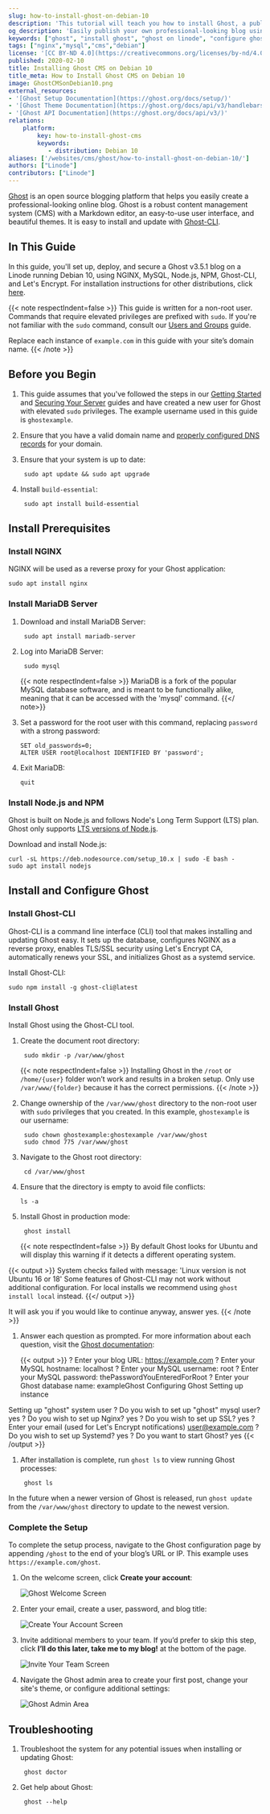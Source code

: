 ```yaml
---
slug: how-to-install-ghost-on-debian-10
description: 'This tutorial will teach you how to install Ghost, a publishing platform great for running blogs and sharing published content, on Debian 10.'
og_description: 'Easily publish your own professional-looking blog using Ghost on your Linode running Debian 10.'
keywords: ["ghost", "install ghost", "ghost on linode", "configure ghost", "deploy ghost on debian 10", "ghost cms"]
tags: ["nginx","mysql","cms","debian"]
license: '[CC BY-ND 4.0](https://creativecommons.org/licenses/by-nd/4.0)'
published: 2020-02-10
title: Installing Ghost CMS on Debian 10
title_meta: How to Install Ghost CMS on Debian 10
image: GhostCMSonDebian10.png
external_resources:
- '[Ghost Setup Documentation](https://ghost.org/docs/setup/)'
- '[Ghost Theme Documentation](https://ghost.org/docs/api/v3/handlebars-themes/)'
- '[Ghost API Documentation](https://ghost.org/docs/api/v3/)'
relations:
    platform:
        key: how-to-install-ghost-cms
        keywords:
           - distribution: Debian 10
aliases: ['/websites/cms/ghost/how-to-install-ghost-on-debian-10/']
authors: ["Linode"]
contributors: ["Linode"]
---
```


[Ghost](https://ghost.org/developers/) is an open source blogging platform that helps you easily create a professional-looking online blog. Ghost is a robust content management system (CMS) with a Markdown editor, an easy-to-use user interface, and beautiful themes. It is easy to install and update with [Ghost-CLI](https://github.com/TryGhost/Ghost-CLI).

## In This Guide

In this guide, you'll set up, deploy, and secure a Ghost v3.5.1 blog on a Linode running Debian 10, using NGINX, MySQL, Node.js, NPM, Ghost-CLI, and Let's Encrypt. For installation instructions for other distributions, click [here](/docs/websites/cms/ghost).

{{< note respectIndent=false >}}
This guide is written for a non-root user. Commands that require elevated privileges are prefixed with `sudo`. If you're not familiar with the `sudo` command, consult our [Users and Groups](/docs/guides/linux-users-and-groups/) guide.

Replace each instance of `example.com` in this guide with your site’s domain name.
{{< /note >}}

## Before you Begin

1. This guide assumes that you've followed the steps in our [Getting Started](/docs/products/platform/get-started/) and [Securing Your Server](/docs/products/compute/compute-instances/guides/set-up-and-secure/) guides and have created a new user for Ghost with elevated `sudo` privileges. The example username used in this guide is `ghostexample`.

1. Ensure that you have a valid domain name and [properly configured DNS records](/docs/products/networking/dns-manager/) for your domain.

1. Ensure that your system is up to date:

        sudo apt update && sudo apt upgrade

1. Install `build-essential`:

        sudo apt install build-essential

## Install Prerequisites

### Install NGINX

NGINX will be used as a reverse proxy for your Ghost application:

    sudo apt install nginx

### Install MariaDB Server

1. Download and install MariaDB Server:

        sudo apt install mariadb-server

1. Log into MariaDB Server:

        sudo mysql

    {{< note respectIndent=false >}}
MariaDB is a fork of the popular MySQL database software, and is meant to be functionally alike, meaning that it can be accessed with the 'mysql' command.
{{</ note>}}

1.  Set a password for the root user with this command, replacing `password` with a strong password:

        SET old_passwords=0;
        ALTER USER root@localhost IDENTIFIED BY 'password';

1.  Exit MariaDB:

        quit

### Install Node.js and NPM

Ghost is built on Node.js and follows Node's Long Term Support (LTS) plan. Ghost only supports [LTS versions of Node.js](https://github.com/nodejs/LTS).

Download and install Node.js:

    curl -sL https://deb.nodesource.com/setup_10.x | sudo -E bash -
    sudo apt install nodejs

## Install and Configure Ghost

### Install Ghost-CLI

Ghost-CLI is a command line interface (CLI) tool that makes installing and updating Ghost easy. It sets up the database, configures NGINX as a reverse proxy, enables TLS/SSL security using Let's Encrypt CA, automatically renews your SSL, and initializes Ghost as a systemd service.

Install Ghost-CLI:

    sudo npm install -g ghost-cli@latest

### Install Ghost

Install Ghost using the Ghost-CLI tool.

1. Create the document root directory:

        sudo mkdir -p /var/www/ghost

    {{< note respectIndent=false >}}
Installing Ghost in the `/root` or `/home/{user}` folder won’t work and results in a broken setup. Only use `/var/www/{folder}` because it has the correct permissions.
{{< /note >}}

1. Change ownership of the `/var/www/ghost` directory to the non-root user with `sudo` privileges that you created. In this example, `ghostexample` is our username:

        sudo chown ghostexample:ghostexample /var/www/ghost
        sudo chmod 775 /var/www/ghost

1. Navigate to the Ghost root directory:

        cd /var/www/ghost

1.  Ensure that the directory is empty to avoid file conflicts:

        ls -a

1. Install Ghost in production mode:

        ghost install

    {{< note respectIndent=false >}}
By default Ghost looks for Ubuntu and will display this warning if it detects a different operating system.

{{< output >}}
System checks failed with message: 'Linux version is not Ubuntu 16 or 18'
Some features of Ghost-CLI may not work without additional configuration.
For local installs we recommend using `ghost install local` instead.
{{</ output >}}

It will ask you if you would like to continue anyway, answer yes.
{{< /note >}}

1. Answer each question as prompted. For more information about each question, visit the [Ghost documentation](https://ghost.org/docs/install/ubuntu/#install-questions):

    {{< output >}}
? Enter your blog URL: https://example.com
? Enter your MySQL hostname: localhost
? Enter your MySQL username: root
? Enter your MySQL password: thePasswordYouEnteredForRoot
? Enter your Ghost database name: exampleGhost
Configuring Ghost
Setting up instance

Setting up "ghost" system user
? Do you wish to set up "ghost" mysql user? yes
? Do you wish to set up Nginx? yes
? Do you wish to set up SSL? yes
? Enter your email (used for Let's Encrypt notifications) user@example.com
? Do you wish to set up Systemd? yes
? Do you want to start Ghost? yes
{{< /output >}}

1. After installation is complete, run `ghost ls` to view running Ghost processes:

        ghost ls

In the future when a newer version of Ghost is released, run `ghost update` from the `/var/www/ghost` directory to update to the newest version.

### Complete the Setup

To complete the setup process, navigate to the Ghost configuration page by appending `/ghost` to the end of your blog’s URL or IP. This example uses `https://example.com/ghost`.

1. On the welcome screen, click **Create your account**:

    ![Ghost Welcome Screen](ghost-welcome-screen.png "Ghost Welcome Screen")

1. Enter your email, create a user, password, and blog title:

    ![Create Your Account Screen](ghost-create-your-account.png "Create Your Account Screen")

1. Invite additional members to your team. If you’d prefer to skip this step, click **I’ll do this later, take me to my blog!** at the bottom of the page.

    ![Invite Your Team Screen](ghost-1-0-0-invite-team-small.png "Invite Your Team Screen")

1. Navigate the Ghost admin area to create your first post, change your site's theme, or configure additional settings:

    ![Ghost Admin Area](ghost-admin-area.png "Ghost Admin Area")

## Troubleshooting

1. Troubleshoot the system for any potential issues when installing or updating Ghost:

        ghost doctor

1. Get help about Ghost:

        ghost --help

